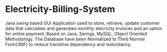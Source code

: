 # Electricity-Billing-System
 Java swing based GUI Application used to store, retrieve, update customer data that calculates and generates monthly elecricity invoices and an option for online payment.
 Based on Java, Swings, MySQL, Object Oriented Methodology.
The Database have been Normalized to Third Normal Form(3NF) to reduce transitive dependency and redundancy.
